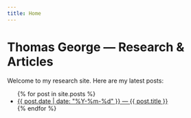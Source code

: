 ```yaml
---
title: Home
---
```


# Thomas George — Research & Articles

Welcome to my research site. Here are my latest posts:

<ul>
{% for post in site.posts %}
  <li>
    <a href="{{ post.url }}">{{ post.date | date: "%Y-%m-%d" }} — {{ post.title }}</a>
  </li>
{% endfor %}
</ul>
